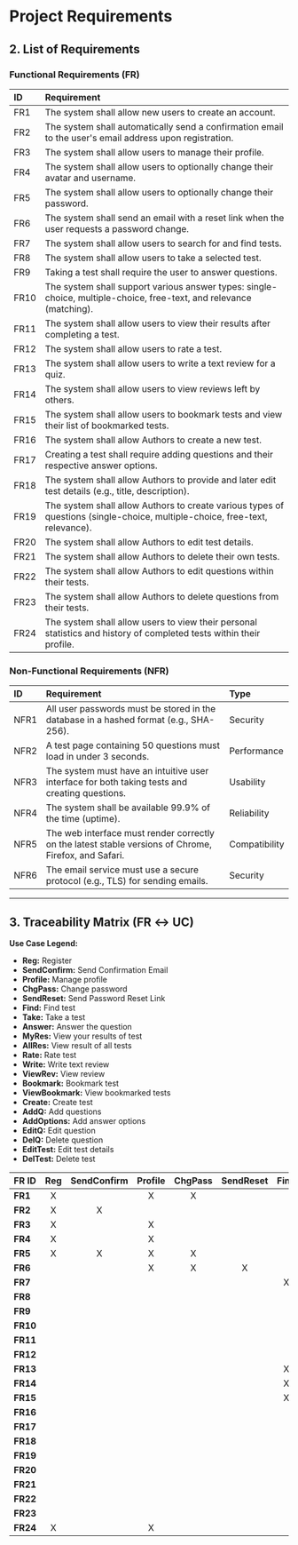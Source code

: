 # Project Requirements

## 2. List of Requirements

### Functional Requirements (FR)

| ID | Requirement |
| :--- | :--- |
| FR1 | The system shall allow new users to create an account. |
| FR2 | The system shall automatically send a confirmation email to the user's email address upon registration. |
| FR3 | The system shall allow users to manage their profile. |
| FR4 | The system shall allow users to optionally change their avatar and username. |
| FR5 | The system shall allow users to optionally change their password. |
| FR6 | The system shall send an email with a reset link when the user requests a password change. |
| FR7 | The system shall allow users to search for and find tests. |
| FR8 | The system shall allow users to take a selected test. |
| FR9 | Taking a test shall require the user to answer questions. |
| FR10 | The system shall support various answer types: single-choice, multiple-choice, free-text, and relevance (matching). |
| FR11 | The system shall allow users to view their results after completing a test. |
| FR12 | The system shall allow users to rate a test. |
| FR13 | The system shall allow users to write a text review for a quiz. |
| FR14 | The system shall allow users to view reviews left by others. |
| FR15 | The system shall allow users to bookmark tests and view their list of bookmarked tests. |
| FR16 | The system shall allow Authors to create a new test. |
| FR17 | Creating a test shall require adding questions and their respective answer options. |
| FR18 | The system shall allow Authors to provide and later edit test details (e.g., title, description). |
| FR19 | The system shall allow Authors to create various types of questions (single-choice, multiple-choice, free-text, relevance). |
| FR20 | The system shall allow Authors to edit test details. |
| FR21 | The system shall allow Authors to delete their own tests. |
| FR22 | The system shall allow Authors to edit questions within their tests. |
| FR23 | The system shall allow Authors to delete questions from their tests. |
| FR24 | The system shall allow users to view their personal statistics and history of completed tests within their profile. |

### Non-Functional Requirements (NFR)

| ID | Requirement | Type |
| :--- | :--- | :--- |
| NFR1 | All user passwords must be stored in the database in a hashed format (e.g., SHA-256). | Security |
| NFR2 | A test page containing 50 questions must load in under 3 seconds. | Performance |
| NFR3 | The system must have an intuitive user interface for both taking tests and creating questions. | Usability |
| NFR4 | The system shall be available 99.9% of the time (uptime). | Reliability |
| NFR5 | The web interface must render correctly on the latest stable versions of Chrome, Firefox, and Safari. | Compatibility |
| NFR6 | The email service must use a secure protocol (e.g., TLS) for sending emails. | Security |

***

## 3. Traceability Matrix (FR $\leftrightarrow$ UC)

**Use Case Legend:**

* **Reg:** Register
* **SendConfirm:** Send Confirmation Email
* **Profile:** Manage profile
* **ChgPass:** Change password
* **SendReset:** Send Password Reset Link
* **Find:** Find test
* **Take:** Take a test
* **Answer:** Answer the question
* **MyRes:** View your results of test
* **AllRes:** View result of all tests
* **Rate:** Rate test
* **Write:** Write text review
* **ViewRev:** View review
* **Bookmark:** Bookmark test
* **ViewBookmark:** View bookmarked tests
* **Create:** Create test
* **AddQ:** Add questions
* **AddOptions:** Add answer options
* **EditQ:** Edit question
* **DelQ:** Delete question
* **EditTest:** Edit test details
* **DelTest:** Delete test
  

| FR ID | Reg | SendConfirm | Profile | ChgPass | SendReset | Find | Take | Answer | MyRes | AllRes | Rate | Write | ViewRev | Bookmark | ViewBookmark | Create | AddQ | AddOptions | EditQ | DelQ | EditTest | DelTest |
| :--- | :---: | :---: | :---: | :---: | :---: | :---: | :---: | :---: | :---: | :---: | :---: | :---: | :---: | :---: | :---: | :---: | :---: | :---: | :---: | :---: | :---: | :---: |
| **FR1** | X | | X | X | | | | | | | | | | | | | | | | | | |
| **FR2** | X | X | | | | | | | | | | | | | | | | | | | | |
| **FR3** | X | | X | | | | | | | | | | | | | | | | | | | |
| **FR4** | X | | X | | | | | | | | | | | | | | | | | | | |
| **FR5** | X | X | X | X | | | | | | | | | | | | | | | | | | |
| **FR6** | | | X | X | X | | | | | | | | | | | | | | | | | |
| **FR7** | | | | | | X | | | | | | | | | | | | | | | | |
| **FR8** | | | | | | | X | X | | | | | | | | | | | | | | |
| **FR9** | | | | | | | X | X | | | | | | | | | | | | | | |
| **FR10** | | | | | | | X | X | | | | | | | | X | X | X | X | | | |
| **FR11** | | | | | | | X | X | X | | | | | | | | | | | | | |
| **FR12** | | | | | | | X | | X | | X | | | | | | | | | | | |
| **FR13** | | | | | | X | X | | X | | | X | | | | | | | | | | |
| **FR14** | | | | | | X | X | | | | | | X | | | | | | | | | |
| **FR15** | | | | | | X | | | | | | | | X | X | | | | | | | |
| **FR16** | | | | | | | | | | | | | | | | X | | | | | | |
| **FR17** | | | | | | | | | | | | | | | | X | X | X | | | | |
| **FR18** | | | | | | | | | | | | | | | | X | | | | | X | |
| **FR19** | | | | | | | | | | | | | | | | X | X | | X | | | |
| **FR20** | | | | | | | | | | | | | | | | | | | | | X | |
| **FR21** | | | | | | | | | | | | | | | | | | | | | | X |
| **FR22** | | | | | | | | | | | | | | | | | | | X | | X | |
| **FR23** | | | | | | | | | | | | | | | | | | | | X | X | |
| **FR24** | X | | X | | | | | | | X | | | | | | | | | | | | |
